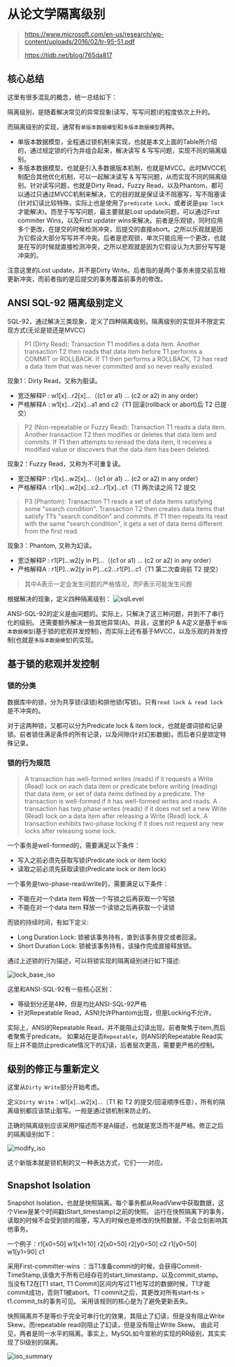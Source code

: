 # 从论文学隔离级别
>https://www.microsoft.com/en-us/research/wp-content/uploads/2016/02/tr-95-51.pdf
> 
>https://tidb.net/blog/765da817

## 核心总结

这里有很多混乱的概念，统一总结如下：

隔离级别，是随着解决常见的异常现象(读写，写写问题)的程度依次上升的。

而隔离级别的实现，通常有`单版本数据模型`和`多版本数据模型`两种。

- 单版本数据模型，全程通过锁机制来实现，也就是本文上面的Table所介绍的，通过规定锁的行为并组合起来，解决读写 & 写写问题，实现不同的隔离级别。
- 多版本数据模型，也就是引入多数据版本机制，也就是MVCC。此时MVCC机制配合其他优化机制，可以一起解决读写 & 写写问题，从而实现不同的隔离级别。针对读写问题，也就是Dirty Read，Fuzzy Read，以及Phantom，都可以通过只通过MVCC机制来解决，它的目的就是保证读不阻塞写，写不阻塞读(针对幻读比较特殊，实际上也是使用了`predicate Lock`，或者说是`gap lock`才能解决)。而至于写写问题，最主要就是Lost update问题，可以通过First commiter Wins，以及First updater wins来解决。前者是乐观锁，同时应用多个更改，在提交的时候检测冲突，后提交的直接abort。之所以乐观就是因为它假设大部分写写并不冲突。后者是悲观锁，单次只能应用一个更改，也就是在写的时候就直接检测冲突，之所以悲观就是因为它假设认为大部分写写是冲突的。

注意这里的Lost update，并不是Dirty Write。后者指的是两个事务未提交前互相更新冲突，而前者指的是后提交的事务覆盖前事务的修改。

## ANSI SQL-92 隔离级别定义

SQL-92，通过解决三类现象，定义了四种隔离级别。隔离级别的实现并不限定实现方式(无论是锁还是MVCC)
> P1 (Dirty Read): Transaction T1 modifies a data item.
Another transaction T2 then reads that data item before T1
performs a COMMIT or ROLLBACK. If T1 then performs a
ROLLBACK, T2 has read a data item that was never
committed and so never really existed.

现象1：Dirty Read，又称为脏读。

- 宽泛解释P : w1[x]...r2[x]...（(c1 or a1) ... (c2 or a2) in any order）
- 严格解释A : w1[x]...r2[x]...a1 and c2（T1 回滚(rollback or abort)后 T2 已提交）

> P2 (Non-repeatable or Fuzzy Read): Transaction T1
reads a data item. Another transaction T2 then modifies or
deletes that data item and commits. If T1 then attempts to
reread the data item, it receives a modified value or
discovers that the data item has been deleted.

现象2：Fuzzy Read，又称为不可重复读。

- 宽泛解释P : r1[x]...w2[x]...（(c1 or a1) ... (c2 or a2) in any order）
- 严格解释A : r1[x]...w2[x]...c2...r1[x]...c1（T1 两次读之间 T2 提交

>P3 (Phantom): Transaction T1 reads a set of data items
satisfying some "search condition". Transaction T2
then creates data items that satisfy T1’s "search condition" and commits. If T1 then repeats its read with the
same "search condition", it gets a set of data items
different from the first read.

现象3：Phantom, 又称为幻读。

- 宽泛解释P : r1[P]...w2[y in P]...（(c1 or a1) ... (c2 or a2) in any order）
- 严格解释A : r1[P]...w2[y in P]...c2...r1[P]...c1（T1 第二次查询前 T2 提交）

> 其中A表示一定会发生问题的严格情况，而P表示可能发生问题

根据解决的现象，定义四种隔离级别：
![sqlLevel](sqlLevel.png)

ANSI-SQL-92的定义是由问题的。实际上，只解决了这三种问题，并到不了串行化的级别。
还需要额外解决一些其他异常(A)。并且，这里的P & A定义是基于`单版本数据模型`(基于锁的悲观并发控制)，而实际上还有基于MVCC，以及乐观的并发控制(也就是`多版本数据模型`)的实现。


## 基于锁的悲观并发控制

### 锁的分类
数据库中的锁，分为共享锁(读锁)和排他锁(写锁)。只有`read lock & read lock`是不冲突的。

对于这两种锁，又都可以分为Predicate lock & item lock，也就是谓词锁和记录锁。前者锁住满足条件的所有记录，以及间隙(针对幻影数据)。而后者只是锁定特殊记录。

### 锁的行为规范

> A transaction has well-formed writes (reads) if it requests
a Write (Read) lock on each data item or predicate before
writing (reading) that data item, or set of data items
defined by a predicate. The transaction is well-formed if it
has well-formed writes and reads. A transaction has twp phase writes (reads) if it does not set a new Write (Read)
lock on a data item after releasing a Write (Read) lock. A
transaction exhibits two-phase locking if it does not
request any new locks after releasing some lock.

一个事务是well-formed的，需要满足以下条件：

- 写入之前必须先获取写锁(Predicate lock or item lock)
- 读取之前必须先获取读锁(Predicate lock or item lock)

一个事务是two-phase-read/write的，需要满足以下条件：

- 不能在对一个data item 释放一个写锁之后再获取一个写锁
- 不能在对一个data item 释放一个读锁之后再获取一个读锁

而锁的持续时间，有如下定义:

- Long Duration Lock: 锁被该事务持有，直到该事务提交或者回滚。
- Short Duration Lock: 锁被该事务持有，该操作完成直接释放锁。

通过上述锁的行为描述，可以将锁实现的隔离级别进行如下描述:

![lock_base_iso](lock_base_iso.png)

这里和ANSI-SQL-92有一些核心区别：

- 等级划分还是4种，但是均比ANSI-SQL-92严格
- 针对Repeatable Read，ASNI允许Phantom出现，但是Locking不允许。

实际上，ANSI的Repeatable Read，并不能阻止幻读出现。前者聚焦于item,而后者聚焦于predicate。
如果站在是否`Repeatable`，则ANSI的Repeatable Read实际上并不能防止predicate情况下的幻读，后者层次更高，需要更严格的控制。

## 级别的修正与重新定义

这里从`Dirty Write`部分开始考虑。

定义`Dirty Write`：w1[x]...w2[x]...（T1 和 T2 的提交/回滚顺序任意），所有的隔离级别都应该禁止脏写。一般是通过锁机制来防止的。

正确的隔离级别应该采用P描述而不是A描述，也就是宽泛而不是严格。修正之后的隔离级别如下：

![modify_iso](modify_iso.png)

这个新版本就是锁机制的又一种表达方式，它们一一对应。

## Snapshot Isolation
Snapshot Isolation，也就是快照隔离。每个事务都从ReadView中获取数据，这个View是某个时间戳(Start_timestamp)之前的快照。
运行在快照隔离下的事务，读取的时候不会受到锁的阻塞，写入的时候也是修改的快照数据，不会立刻影响其他事务。

一个例子：r1[x0=50] w1[x1=10] r2[x0=50] r2[y0=50] c2 r1[y0=50] w1[y1=90] c1

采用First-committer-wins ：当T1准备commit的时候，会获得Commit-TimeStamp,该值大于所有已经存在的start_timestamp，以及commit_stamp。
当没有T2在[T1 start, T1 Commit]区间内写过T1也写过的数据时候，T1才能commit成功，否则T1被abort。T1 commit之后，其更改对所有start-ts > t1.commit_ts的事务可见。
采用该规则的核心是为了避免更新丢失。

快照隔离并不是等价于完全可串行化的效果，其阻止了幻读，但是没有阻止Write Skew。而repeatable read则阻止了幻读，但是没有阻止Write Skew。
由此可见，两者是同一水平的隔离。事实上，MySQL如今宣称的实现的RR级别，其实实现了SI级别的隔离。



![iso_summary](iso_summary.png)


